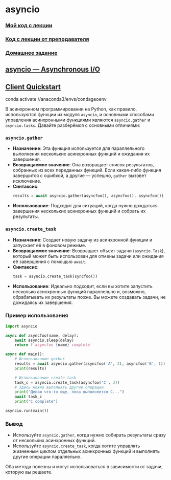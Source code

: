 # asyncio

### [Мой код с лекции](asyncio)
### [Код с лекции от преподавателя](async_100)

### [Домашнее задание]()

## [asyncio — Asynchronous I/O](https://docs.python.org/3/library/asyncio.html)
## [Client Quickstart](https://docs.aiohttp.org/en/stable/client_quickstart.html)

conda activate //anaconda3/envs/condageoenv

В асинхронном программировании на Python, как правило, используются функции из модуля `asyncio`, и основными способами управления асинхронными функциями являются `asyncio.gather` и `asyncio.tasks`. Давайте разберёмся с основными отличиями:

### `asyncio.gather`
- **Назначение**: Эта функция используется для параллельного выполнения нескольких асинхронных функций и ожидания их завершения.
- **Возвращаемое значение**: Она возвращает список результатов, собранных из всех переданных функций. Если какая-либо функция завершится с ошибкой, а другие — успешно, `gather` вызовет исключение.
- **Синтаксис**: 
  ```python
  results = await asyncio.gather(asyncfoo(), asyncfoo(), asyncfoo())
  ```
- **Использование**: Подходит для ситуаций, когда нужно дождаться завершения нескольких асинхронных функций и собрать их результаты.

### `asyncio.create_task`
- **Назначение**: Создает новую задачу из асинхронной функции и запускает её в фоновом режиме.
- **Возвращаемое значение**: Возвращает объект задачи (`asyncio.Task`), который может быть использован для отмены задачи или ожидания её завершения с помощью `await`.
- **Синтаксис**: 
  ```python
  task = asyncio.create_task(syncfoo())
  ```
- **Использование**: Идеально подходит, если вы хотите запустить несколько асинхронных функций параллельно и, возможно, обрабатывать их результаты позже. Вы можете создавать задачи, не дожидаясь их завершения.

### Пример использования
```python
import asyncio

async def asyncfoo(name, delay):
    await asyncio.sleep(delay)
    return f'asyncfoo {name} complete'

async def main():
    # Использование gather
    results = await asyncio.gather(asyncfoo('A', 2), asyncfoo('B', 1))
    print(results)

    # Использование create_task
    task_c = asyncio.create_task(asyncfoo('C', 3))
    # Здесь можно выполнять другие операции
    print("Делаю что-то еще, пока выполняется C...")
    await task_c
    print("C complete")

asyncio.run(main())
```

### Вывод
- Используйте `asyncio.gather`, когда нужно собирать результаты сразу от нескольких асинхронных функций.
- Используйте `asyncio.create_task`, когда хотите управлять жизненным циклом отдельных асинхронных функций и выполнять другие операции параллельно. 

Оба метода полезны и могут использоваться в зависимости от задачи, которую вы решаете. 
